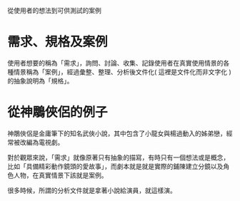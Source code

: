 從使用者的想法到可供測試的案例

# 需求、規格及案例
使用者想要的稱為「需求」，詢問、討論、收集、記錄使用者在真實使用情景的各種情景稱為「案例」，經過彙整、整理、分析後文件化( 這裡是文件化而非文字化 )的抽象說明為「規格」。

# 從神鵰俠侶的例子
神鵰俠侶是金庸筆下的知名武俠小說，其中包含了小龍女與楊過動入的姊弟戀，經常被改編為電視劇。

對於觀眾來說，「需求」就像原著只有抽象的描寫，有時只有一個想法或是概念，比如「具備精彩動作鏡頭的愛故事」，而劇本就是就是實際的鋪陳建立分鏡以及角色人物，在真實情景下該就是案例。

很多時候，所謂的分析文件就是拿著小說給演員，就這樣演。
